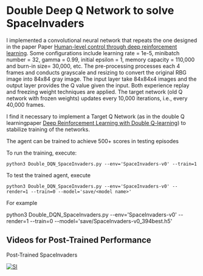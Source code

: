 # Double Deep Q Network to solve SpaceInvaders

I implemented a convolutional neural network that repeats the one designed in the paper Paper [Human-level control through deep reinforcement learning](https://www.nature.com/articles/nature14236). Some configurations include learning rate = 1e-5, minibatch number = 32, gamma = 0.99, initial epsilon = 1, memory capacity = 110,000 and burn-in size= 30,000, etc. The pre-processing processes each 4 frames and conducts grayscale and resizing to convert the original RBG image into 84x84 gray image. The input layer take 84x84x4 images and the output layer provides the Q value given the input. Both experience replay and freezing weight techniques are applied. The target network (old Q network with frozen weights) updates every 10,000 iterations, i.e., every 40,000 frames.

I find it necessary to implement a Target Q Network (as in the double Q learningpaper [Deep Reinforcement Learning with Double Q-learning](https://arxiv.org/abs/1509.06461)) to stabilize training of the networks.

The agent can be trained to achieve 500+ scores in testing episodes

To run the training, execute:

```python3 Double_DQN_SpaceInvaders.py --env='SpaceInvaders-v0' --train=1```

To test the trained agent, execute

```python3 Double_DQN_SpaceInvaders.py --env='SpaceInvaders-v0' --render=1 --train=0 --model='save/<model name>'```

For example

python3 Double_DQN_SpaceInvaders.py --env='SpaceInvaders-v0' --render=1 --train=0 --model='save/SpaceInvaders-v0_394best.h5'





## Videos for Post-Trained Performance

Post-Trained SpaceInvaders

[![SI](https://img.youtube.com/vi/D-txu9_PCTk/0.jpg)](https://youtu.be/D-txu9_PCTk "Post Trained SpaceInvaders - Click to Watch!")

